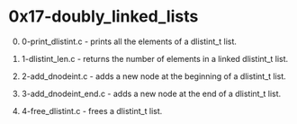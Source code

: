 # 0x17-doubly_linked_lists

0. 0-print_dlistint.c - prints all the elements of a dlistint_t list.

1. 1-dlistint_len.c -  returns the number of elements in a linked dlistint_t list.

2. 2-add_dnodeint.c - adds a new node at the beginning of a dlistint_t list.

3. 3-add_dnodeint_end.c - adds a new node at the end of a dlistint_t list.

4. 4-free_dlistint.c - frees a dlistint_t list.
